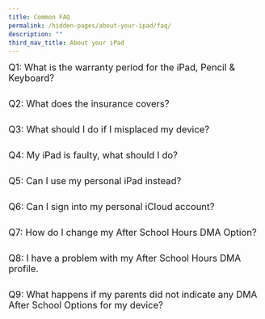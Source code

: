 ```yaml
---
title: Common FAQ
permalink: /hidden-pages/about-your-ipad/faq/
description: ""
third_nav_title: About your iPad
---
```

<style>
        .faq-item {
            margin-bottom: 5px;
        }

        .faq-item input {
            position: absolute;
            opacity: 0;
            z-index: -1;
        }

        .faq-item label {
            cursor: pointer;
	          font-size: 18px;
        }

        .faq-answer {
            max-height: 0;
	          font-size: 15px;
            overflow: hidden;
            transition: max-height 0.2s ease-out;
	          color: #e00d11;
        }

        .faq-item input:checked ~ .faq-answer {
            max-height: 100vh;
        }
    </style>
		
<div class="faq-item">
    <input id="q1" type="checkbox">
    <label for="q1">Q1: What is the warranty period for the iPad, Pencil &amp; Keyboard?</label>
    <p class="faq-answer">The iPad, Pencil and Keyboards comes with 3 years warranty and insurance.<br></p>
</div>
<div class="faq-item">
    <input id="q2" type="checkbox">
    <label for="q2">Q2: What does the insurance covers?</label>
    <p class="faq-answer">The insurance covers theft loss and physical damage to device and its accessories. <br></p>
</div>
<div class="faq-item">
    <input id="q3" type="checkbox">
    <label for="q3">Q3: What should I do if I misplaced my device?</label>
	<p class="faq-answer"><u>Within School Premises</u><br>Report the loss immediately to your form teacher or to the General Office.<br><u>Outside of School Premises</u><br>Report the loss to your parents immediately and have your parents make a police report.<br></p>
</div>
<div class="faq-item">
    <input id="q4" type="checkbox">
    <label for="q4">Q4: My iPad is faulty, what should I do?</label>
    <p class="faq-answer">Please visit the ICT personnel to have your device verified, should the device be deem faulty, please visit the following Apple Stores to have the faulty device properly diagnosed and replaced.<br><br><img style="width:870px;height:360px;" src="/images/PDLP/About_ipad/FAQ/apple_stores.png"></p>
</div>
<div class="faq-item">
    <input id="q5" type="checkbox">
    <label for="q5">Q5: Can I use my personal iPad instead?</label>
    <p class="faq-answer">Students are required to use iPads that have Mobile Guardian installed. Any deviation from this requirement may result in disciplinary actions. <br></p>
</div>
<div class="faq-item">
    <input id="q6" type="checkbox">
    <label for="q6">Q6: Can I sign into my personal iCloud account?</label>
    <p class="faq-answer">Yes, students are highly encouraged to do so. It offers a reliable backup solution for their devices. <br></p>
</div>
<div class="faq-item">
    <input id="q7" type="checkbox">
    <label for="q7">Q7: How do I change my After School Hours DMA Option?</label>
    <p class="faq-answer">Please pick up the DMA Options Request form from the General Office, have the form completed with your parents endorsement and return it back to the General Office. Your parents will receive notification via PG (Parent Gateway) once the changes have been implemented. <br></p>
</div>
<div class="faq-item">
    <input id="q8" type="checkbox">
    <label for="q8">Q8: I have a problem with my After School Hours DMA profile.</label>
    <p class="faq-answer">Please drop us an email at <a href="mailto:tkgs@moe.edu.sg" target="">tkgs@moe.edu.sg</a>, please include the following,<br><br>1) Student Name &amp; Class<br>2) Description of probelm<br>3) Screenshots or videos of the problem.<br></p>
</div>
<div class="faq-item">
    <input id="q9" type="checkbox">
    <label for="q9">Q9: What happens if my parents did not indicate any DMA After School Options for my device?</label>
    <p class="faq-answer">The device will be placed in Default Option, much similar to school hours profile. <br></p>
</div>